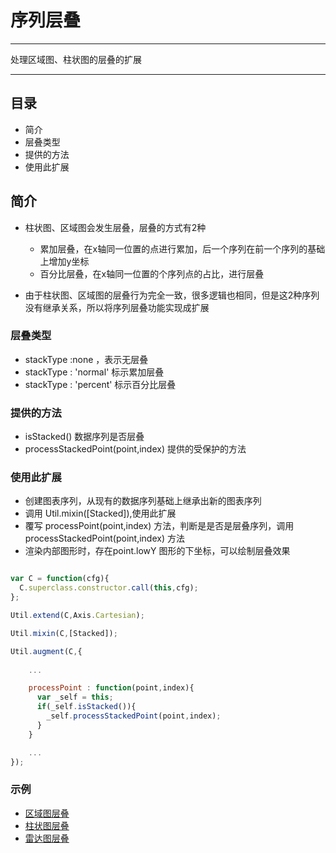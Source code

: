 # 序列层叠

---

处理区域图、柱状图的层叠的扩展

---

## 目录

  * 简介
  * 层叠类型
  * 提供的方法
  * 使用此扩展

## 简介

  * 柱状图、区域图会发生层叠，层叠的方式有2种

    * 累加层叠，在x轴同一位置的点进行累加，后一个序列在前一个序列的基础上增加y坐标
    * 百分比层叠，在x轴同一位置的个序列点的占比，进行层叠

  * 由于柱状图、区域图的层叠行为完全一致，很多逻辑也相同，但是这2种序列没有继承关系，所以将序列层叠功能实现成扩展


### 层叠类型

 * stackType :none ，表示无层叠
 * stackType : 'normal' 标示累加层叠
 * stackType : 'percent' 标示百分比层叠

### 提供的方法

  * isStacked() 数据序列是否层叠
  * processStackedPoint(point,index) 提供的受保护的方法

### 使用此扩展
  
  * 创建图表序列，从现有的数据序列基础上继承出新的图表序列
  * 调用 Util.mixin([Stacked]),使用此扩展 
  * 覆写 processPoint(point,index) 方法，判断是是否是层叠序列，调用processStackedPoint(point,index) 方法
  * 渲染内部图形时，存在point.lowY 图形的下坐标，可以绘制层叠效果

  ```js

  var C = function(cfg){
    C.superclass.constructor.call(this,cfg);
  };

  Util.extend(C,Axis.Cartesian);

  Util.mixin(C,[Stacked]);

  Util.augment(C,{
    
      ...

      processPoint : function(point,index){
        var _self = this;
        if(_self.isStacked()){
          _self.processStackedPoint(point,index);
        }
      }

      ...
  });

  ```

### 示例

  * [区域图层叠](../examples/area.html#stacked-area)
  * [柱状图层叠](../examples/column.html#stacked-column)
  * [雷达图层叠](../examples/radar.html#column-stacked)

